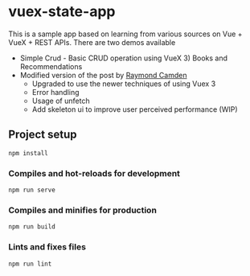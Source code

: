 # vuex-state-app

This is a sample app based on learning from various sources on Vue + VueX + REST APIs.
There are two demos available

* Simple Crud - Basic CRUD operation using VueX 3) Books and Recommendations
* Modified version of the post by [Raymond Camden](https://www.raymondcamden.com/2018/01/05/another-example-of-vuejs-and-vuex-an-api-wrapper)
  - Upgraded to use the newer techniques of using Vuex 3
  - Error handling
  - Usage of unfetch
  - Add skeleton ui to improve user perceived performance (WIP)

## Project setup

```
npm install
```

### Compiles and hot-reloads for development

```
npm run serve
```

### Compiles and minifies for production

```
npm run build
```

### Lints and fixes files

```
npm run lint
```
